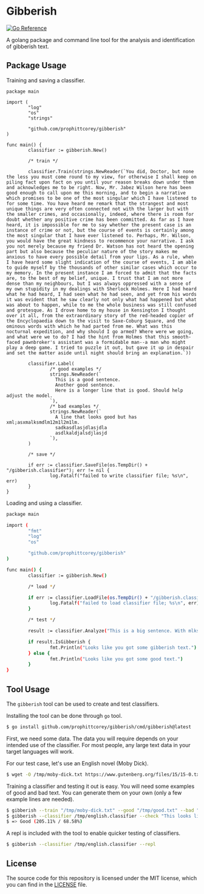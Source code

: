 # Gibberish

[![Go Reference](https://pkg.go.dev/badge/github.com/prophittcorey/gibberish.svg)](https://pkg.go.dev/github.com/prophittcorey/gibberish)

A golang package and command line tool for the analysis and identification of
gibberish text.

## Package Usage

Training and saving a classifier.

```golang
package main

import (
        "log"
        "os"
        "strings"

        "github.com/prophittcorey/gibberish"
)

func main() {
        classifier := gibberish.New()

        /* train */

        classifier.Train(strings.NewReader(`You did, Doctor, but none the less you must come round to my view, for otherwise I shall keep on piling fact upon fact on you until your reason breaks down under them and acknowledges me to be right. Now, Mr. Jabez Wilson here has been good enough to call upon me this morning, and to begin a narrative which promises to be one of the most singular which I have listened to for some time. You have heard me remark that the strangest and most unique things are very often connected not with the larger but with the smaller crimes, and occasionally, indeed, where there is room for doubt whether any positive crime has been committed. As far as I have heard, it is impossible for me to say whether the present case is an instance of crime or not, but the course of events is certainly among the most singular that I have ever listened to. Perhaps, Mr. Wilson, you would have the great kindness to recommence your narrative. I ask you not merely because my friend Dr. Watson has not heard the opening part but also because the peculiar nature of the story makes me anxious to have every possible detail from your lips. As a rule, when I have heard some slight indication of the course of events, I am able to guide myself by the thousands of other similar cases which occur to my memory. In the present instance I am forced to admit that the facts are, to the best of my belief, unique. I trust that I am not more dense than my neighbours, but I was always oppressed with a sense of my own stupidity in my dealings with Sherlock Holmes. Here I had heard what he had heard, I had seen what he had seen, and yet from his words it was evident that he saw clearly not only what had happened but what was about to happen, while to me the whole business was still confused and grotesque. As I drove home to my house in Kensington I thought over it all, from the extraordinary story of the red-headed copier of the Encyclopaedia down to the visit to Saxe-Coburg Square, and the ominous words with which he had parted from me. What was this nocturnal expedition, and why should I go armed? Where were we going, and what were we to do? I had the hint from Holmes that this smooth-faced pawnbroker's assistant was a formidable man--a man who might play a deep game. I tried to puzzle it out, but gave it up in despair and set the matter aside until night should bring an explanation.`))

        classifier.Label(
                /* good examples */
                strings.NewReader(`
                  This is a good sentence.
                  Another good sentence.
                  Here is a longer line that is good. Should help adjust the model.
                `),
                /* bad examples */
                strings.NewReader(`
                  A line that looks good but has xml;asxmalksmdlm12m1l2m1lm.
                  sadkasdlasjdlasjdla
                  asdlkaldjalsdjlasjd
                `),
        )

        /* save */

        if err := classifier.SaveFile(os.TempDir() + "/gibberish.classifier"); err != nil {
                log.Fatalf("failed to write classifier file; %s\n", err)
        }
}
```

Loading and using a classifier.

```bash
package main

import (
        "fmt"
        "log"
        "os"

        "github.com/prophittcorey/gibberish"
)

func main() {
        classifier := gibberish.New()

        /* load */

        if err := classifier.LoadFile(os.TempDir() + "/gibberish.classifier"); err != nil {
                log.Fatalf("failed to load classifier file; %s\n", err)
        }

        /* test */

        result := classifier.Analyze("This is a big sentence. With mlksamalkmdalskdmlaksmdlkasmkdlas.")

        if result.IsGibberish {
                fmt.Println("Looks like you got some gibberish text.")
        } else {
                fmt.Println("Looks like you got some good text.")
        }
}
```

## Tool Usage

The `gibberish` tool can be used to create and test classifiers.

Installing the tool can be done through `go` tool.

```bash
$ go install github.com/prophittcorey/gibberish/cmd/gibberish@latest
```

First, we need some data. The data you will require depends on your intended
use of the classifier. For most people, any large text data in your target
languages will work.

For our test case, let's use an English novel (Moby Dick).

```bash
$ wget -O /tmp/moby-dick.txt https://www.gutenberg.org/files/15/15-0.txt
```

Training a classifier and testing it out is easy. You will need some examples
of good and bad text. You can generate them on your own (only a few example
lines are needed).

```bash
$ gibberish --train "/tmp/moby-dick.txt" --good "/tmp/good.txt" --bad "/tmp/bad.txt" --classifier /tmp/english.classifier
$ gibberish --classifier /tmp/english.classifier --check "This looks like a good sentence."
$ => Good (205.11% / 68.58%)
```

A repl is included with the tool to enable quicker testing of classifiers.

```bash
$ gibberish --classifier /tmp/english.classifier --repl
```

## License

The source code for this repository is licensed under the MIT license, which you can
find in the [LICENSE](LICENSE.md) file.

